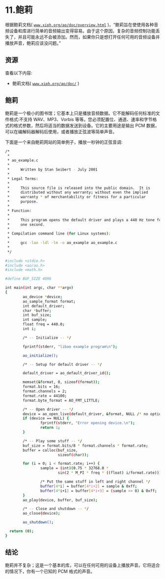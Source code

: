 # 11.鲍莉

根据鲍莉文档( [`www.xiph.org/ao/doc/overview.html`](http://www.xiph.org/ao/doc/overview.html) )，“鲍莉旨在使使用各种音频设备和库进行简单的音频输出变得容易。由于这个原因，复杂的音频控制功能丢失了，并且可能永远不会被添加。然而，如果你只是想打开任何可用的音频设备并播放声音，鲍莉应该没问题。”

## 资源

查看以下内容:

*   鲍莉文档( [`www.xiph.org/ao/doc/`](http://www.xiph.org/ao/doc/) )

## 鲍莉

鲍莉是一个极小的图书馆；它基本上只是播放音频数据。它不能解码任何标准的文件格式:不支持 WAV、MP3、Vorbis 等等。您必须配置位、通道、速率和字节格式的格式参数，然后将适当的数据发送到设备。它的主要用途是输出 PCM 数据，可以在编解码器解码后使用，或者播放正弦波等简单声音。

下面是一个来自鲍莉网站的简单例子，播放一秒钟的正弦音调:

```sh
/*
 *
 * ao_example.c
 *
 *     Written by Stan Seibert - July 2001
 *
 * Legal Terms:
 *
 *     This source file is released into the public domain.  It is
 *     distributed without any warranty; without even the implied
 *     warranty * of merchantability or fitness for a particular
 *     purpose.
 *
 * Function:
 *
 *     This program opens the default driver and plays a 440 Hz tone for
 *     one second.
 *
 * Compilation command line (for Linux systems):
 *
 *     gcc -lao -ldl -lm -o ao_example ao_example.c
 *
 */

#include <stdio.h>
#include <ao/ao.h>
#include <math.h>

#define BUF_SIZE 4096

int main(int argc, char **argv)
{
        ao_device *device;
        ao_sample_format format;
        int default_driver;
        char *buffer;
        int buf_size;
        int sample;
        float freq = 440.0;
        int i;

        /* -- Initialize -- */

        fprintf(stderr, "libao example program\n");

        ao_initialize();

        /* -- Setup for default driver -- */

        default_driver = ao_default_driver_id();

        memset(&format, 0, sizeof(format));
        format.bits = 16;
        format.channels = 2;
        format.rate = 44100;
        format.byte_format = AO_FMT_LITTLE;

        /* -- Open driver -- */
        device = ao_open_live(default_driver, &format, NULL /* no options */);
        if (device == NULL) {
                fprintf(stderr, "Error opening device.\n");
                return 1;
        }

        /* -- Play some stuff -- */
        buf_size = format.bits/8 * format.channels * format.rate;
        buffer = calloc(buf_size,
                        sizeof(char));

        for (i = 0; i < format.rate; i++) {
                sample = (int)(0.75 * 32768.0 *
                        sin(2 * M_PI * freq * ((float) i/format.rate)));

                /* Put the same stuff in left and right channel */
                buffer[4*i] = buffer[4*i+2] = sample & 0xff;
                buffer[4*i+1] = buffer[4*i+3] = (sample >> 8) & 0xff;
        }
        ao_play(device, buffer, buf_size);

        /* -- Close and shutdown -- */
        ao_close(device);

        ao_shutdown();

  return (0);
}

```

## 结论

鲍莉并不复杂；这是一个基本的库，可以在任何可用的设备上播放声音。它将适合的情况下，你有一个已知的 PCM 格式的声音。